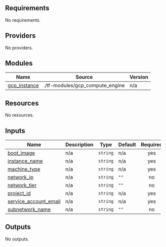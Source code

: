 ## Requirements

No requirements.

## Providers

No providers.

## Modules

| Name | Source | Version |
|------|--------|---------|
| <a name="module_gcp_instance"></a> [gcp\_instance](#module\_gcp\_instance) | ./tf-modules/gcp_compute_engine | n/a |

## Resources

No resources.

## Inputs

| Name | Description | Type | Default | Required |
|------|-------------|------|---------|:--------:|
| <a name="input_boot_image"></a> [boot\_image](#input\_boot\_image) | n/a | `string` | n/a | yes |
| <a name="input_instance_name"></a> [instance\_name](#input\_instance\_name) | n/a | `string` | n/a | yes |
| <a name="input_machine_type"></a> [machine\_type](#input\_machine\_type) | n/a | `string` | n/a | yes |
| <a name="input_network_ip"></a> [network\_ip](#input\_network\_ip) | n/a | `string` | `""` | no |
| <a name="input_network_tier"></a> [network\_tier](#input\_network\_tier) | n/a | `string` | `""` | no |
| <a name="input_project_id"></a> [project\_id](#input\_project\_id) | n/a | `string` | n/a | yes |
| <a name="input_service_account_email"></a> [service\_account\_email](#input\_service\_account\_email) | n/a | `string` | n/a | yes |
| <a name="input_subnetwork_name"></a> [subnetwork\_name](#input\_subnetwork\_name) | n/a | `string` | `""` | no |

## Outputs

No outputs.
